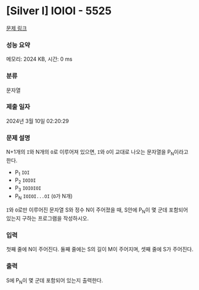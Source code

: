 # [Silver I] IOIOI - 5525 

[문제 링크](https://www.acmicpc.net/problem/5525) 

### 성능 요약

메모리: 2024 KB, 시간: 0 ms

### 분류

문자열

### 제출 일자

2024년 3월 10일 02:20:29

### 문제 설명

<p>N+1개의 <code>I</code>와 N개의 <code>O</code>로 이루어져 있으면, <code>I</code>와 <code>O</code>이 교대로 나오는 문자열을 P<sub>N</sub>이라고 한다.</p>

<ul>
	<li>P<sub>1</sub> <code>IOI</code></li>
	<li>P<sub>2</sub> <code>IOIOI</code></li>
	<li>P<sub>3</sub> <code>IOIOIOI</code></li>
	<li>P<sub>N</sub> <code>IOIOI...OI</code> (<code>O</code>가 N개)</li>
</ul>

<p><code>I</code>와 <code>O</code>로만 이루어진 문자열 S와 정수 N이 주어졌을 때, S안에 P<sub>N</sub>이 몇 군데 포함되어 있는지 구하는 프로그램을 작성하시오.</p>

### 입력 

 <p>첫째 줄에 N이 주어진다. 둘째 줄에는 S의 길이 M이 주어지며, 셋째 줄에 S가 주어진다.</p>

### 출력 

 <p>S에 P<sub>N</sub>이 몇 군데 포함되어 있는지 출력한다.</p>

